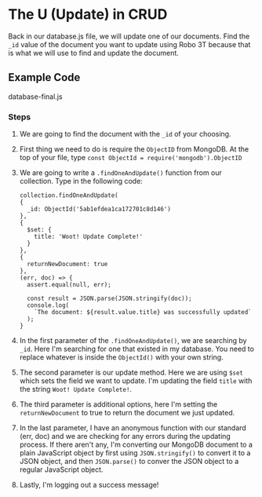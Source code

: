 # The U (Update) in CRUD

Back in our database.js file, we will update one of our documents. Find the `_id` value of the document you want to update using Robo 3T because that is what we will use to find and update the document.

## Example Code

database-final.js

### Steps

1.  We are going to find the document with the `_id` of your choosing.

2.  First thing we need to do is require the `ObjectID` from MongoDB. At the top of your file, type `const ObjectId = require('mongodb').ObjectID`

3.  We are going to write a `.findOneAndUpdate()` function from our collection. Type in the following code:

    ```
    collection.findOneAndUpdate(
    {
      _id: ObjectId('5ab1efdea1ca172701c8d146')
    },
    {
      $set: {
        title: 'Woot! Update Complete!'
      }
    },
    {
      returnNewDocument: true
    },
    (err, doc) => {
      assert.equal(null, err);

      const result = JSON.parse(JSON.stringify(doc));
      console.log(
        `The document: ${result.value.title} was successfully updated`
      );
    }
    ```

4.  In the first parameter of the `.findOneAndUpdate()`, we are searching by `_id`. Here I'm searching for one that existed in my database. You need to replace whatever is inside the `ObjectId()` with your own string.

5.  The second parameter is our update method. Here we are using `$set` which sets the field we want to update. I'm updating the field `title` with the string `Woot! Update Complete!`.

6.  The third parameter is additional options, here I'm setting the `returnNewDocument` to true to return the document we just updated.

7.  In the last parameter, I have an anonymous function with our standard (err, doc) and we are checking for any errors during the updating process. If there aren't any, I'm converting our MongoDB document to a plain JavaScript object by first using `JSON.stringify()` to convert it to a JSON object, and then `JSON.parse()` to conver the JSON object to a regular JavaScript object.

8.  Lastly, I'm logging out a success message!
